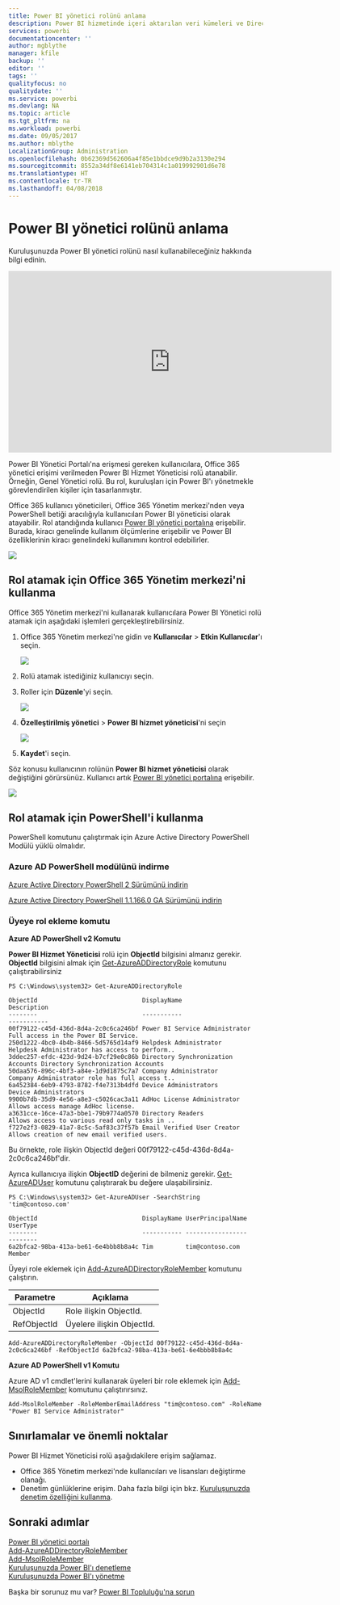 ```yaml
---
title: Power BI yönetici rolünü anlama
description: Power BI hizmetinde içeri aktarılan veri kümeleri ve DirectQuery için satır düzeyi güvenliği yapılandırma.
services: powerbi
documentationcenter: ''
author: mgblythe
manager: kfile
backup: ''
editor: ''
tags: ''
qualityfocus: no
qualitydate: ''
ms.service: powerbi
ms.devlang: NA
ms.topic: article
ms.tgt_pltfrm: na
ms.workload: powerbi
ms.date: 09/05/2017
ms.author: mblythe
LocalizationGroup: Administration
ms.openlocfilehash: 0b62369d562606a4f85e1bbdce9d9b2a3130e294
ms.sourcegitcommit: 8552a34df8e6141eb704314c1a019992901d6e78
ms.translationtype: HT
ms.contentlocale: tr-TR
ms.lasthandoff: 04/08/2018
---
```

# <a name="understanding-the-power-bi-admin-role"></a>Power BI yönetici rolünü anlama
Kuruluşunuzda Power BI yönetici rolünü nasıl kullanabileceğiniz hakkında bilgi edinin.

<iframe width="640" height="360" src="https://www.youtube.com/embed/PQRbdJgEm3k?showinfo=0" frameborder="0" allowfullscreen></iframe>

Power BI Yönetici Portalı'na erişmesi gereken kullanıcılara, Office 365 yönetici erişimi verilmeden Power BI Hizmet Yöneticisi rolü atanabilir. Örneğin, Genel Yönetici rolü. Bu rol, kuruluşları için Power BI'ı yönetmekle görevlendirilen kişiler için tasarlanmıştır.

Office 365 kullanıcı yöneticileri, Office 365 Yönetim merkezi'nden veya PowerShell betiği aracılığıyla kullanıcıları Power BI yöneticisi olarak atayabilir. Rol atandığında kullanıcı [Power BI yönetici portalına](service-admin-portal.md) erişebilir. Burada, kiracı genelinde kullanım ölçümlerine erişebilir ve Power BI özelliklerinin kiracı genelindeki kullanımını kontrol edebilirler.

![](media/service-admin-role/powerbi-admin-portal.png)

## <a name="using-the-office-365-admin-center-to-assign-a-role"></a>Rol atamak için Office 365 Yönetim merkezi'ni kullanma
Office 365 Yönetim merkezi'ni kullanarak kullanıcılara Power BI Yönetici rolü atamak için aşağıdaki işlemleri gerçekleştirebilirsiniz.

1. Office 365 Yönetim merkezi'ne gidin ve **Kullanıcılar** > **Etkin Kullanıcılar**'ı seçin.
   
    ![](media/service-admin-role/powerbi-admin-users.png)
2. Rolü atamak istediğiniz kullanıcıyı seçin.
3. Roller için **Düzenle**'yi seçin.
   
    ![](media/service-admin-role/powerbi-admin-edit-roles.png)
4. **Özelleştirilmiş yönetici** > **Power BI hizmet yöneticisi**'ni seçin
   
    ![](media/service-admin-role/powerbi-admin-role.png)
5. **Kaydet**'i seçin.

Söz konusu kullanıcının rolünün **Power BI hizmet yöneticisi** olarak değiştiğini görürsünüz. Kullanıcı artık [Power BI yönetici portalına](service-admin-portal.md) erişebilir.

![](media/service-admin-role/powerbi-admin-role-set.png)

## <a name="using-powershell-to-assign-a-role"></a>Rol atamak için PowerShell'i kullanma
PowerShell komutunu çalıştırmak için Azure Active Directory PowerShell Modülü yüklü olmalıdır.

### <a name="download-azure-ad-powershell-module"></a>Azure AD PowerShell modülünü indirme
[Azure Active Directory PowerShell 2 Sürümünü indirin](https://github.com/Azure/azure-docs-powershell-azuread/blob/master/Azure%20AD%20Cmdlets/AzureAD/index.md)

[Azure Active Directory PowerShell 1.1.166.0 GA Sürümünü indirin](http://connect.microsoft.com/site1164/Downloads/DownloadDetails.aspx?DownloadID=59185)

### <a name="command-to-add-role-to-member"></a>Üyeye rol ekleme komutu
**Azure AD PowerShell v2 Komutu**

**Power BI Hizmet Yöneticisi** rolü için **ObjectId** bilgisini almanız gerekir. **ObjectId** bilgisini almak için [Get-AzureADDirectoryRole](https://docs.microsoft.com/powershell/azuread/v2/get-azureaddirectoryrole) komutunu çalıştırabilirsiniz

```
PS C:\Windows\system32> Get-AzureADDirectoryRole

ObjectId                             DisplayName                        Description
--------                             -----------                        -----------
00f79122-c45d-436d-8d4a-2c0c6ca246bf Power BI Service Administrator     Full access in the Power BI Service.
250d1222-4bc0-4b4b-8466-5d5765d14af9 Helpdesk Administrator             Helpdesk Administrator has access to perform..
3ddec257-efdc-423d-9d24-b7cf29e0c86b Directory Synchronization Accounts Directory Synchronization Accounts
50daa576-896c-4bf3-a84e-1d9d1875c7a7 Company Administrator              Company Administrator role has full access t..
6a452384-6eb9-4793-8782-f4e7313b4dfd Device Administrators              Device Administrators
9900b7db-35d9-4e56-a8e3-c5026cac3a11 AdHoc License Administrator        Allows access manage AdHoc license.
a3631cce-16ce-47a3-bbe1-79b9774a0570 Directory Readers                  Allows access to various read only tasks in ..
f727e2f3-0829-41a7-8c5c-5af83c37f57b Email Verified User Creator        Allows creation of new email verified users.
```

Bu örnekte, role ilişkin ObjectId değeri 00f79122-c45d-436d-8d4a-2c0c6ca246bf'dir.

Ayrıca kullanıcıya ilişkin **ObjectID** değerini de bilmeniz gerekir. [Get-AzureADUser](https://docs.microsoft.com/powershell/azuread/v2/get-azureaduser) komutunu çalıştırarak bu değere ulaşabilirsiniz.

```
PS C:\Windows\system32> Get-AzureADUser -SearchString 'tim@contoso.com'

ObjectId                             DisplayName UserPrincipalName      UserType
--------                             ----------- -----------------      --------
6a2bfca2-98ba-413a-be61-6e4bbb8b8a4c Tim         tim@contoso.com        Member
```

Üyeyi role eklemek için [Add-AzureADDirectoryRoleMember](https://docs.microsoft.com/powershell/azuread/v2/add-azureaddirectoryrolemember) komutunu çalıştırın.

| Parametre | Açıklama |
| --- | --- |
| ObjectId |Role ilişkin ObjectId. |
| RefObjectId |Üyelere ilişkin ObjectId. |

```
Add-AzureADDirectoryRoleMember -ObjectId 00f79122-c45d-436d-8d4a-2c0c6ca246bf -RefObjectId 6a2bfca2-98ba-413a-be61-6e4bbb8b8a4c
```

**Azure AD PowerShell v1 Komutu**

Azure AD v1 cmdlet'lerini kullanarak üyeleri bir role eklemek için [Add-MsolRoleMember](https://docs.microsoft.com/powershell/msonline/v1/add-msolrolemember) komutunu çalıştırırsınız.

```
Add-MsolRoleMember -RoleMemberEmailAddress "tim@contoso.com" -RoleName "Power BI Service Administrator"
```

## <a name="limitations-and-considerations"></a>Sınırlamalar ve önemli noktalar
Power BI Hizmet Yöneticisi rolü aşağıdakilere erişim sağlamaz.

* Office 365 Yönetim merkezi'nde kullanıcıları ve lisansları değiştirme olanağı.
* Denetim günlüklerine erişim. Daha fazla bilgi için bkz. [Kuruluşunuzda denetim özelliğini kullanma](service-admin-auditing.md).

## <a name="next-steps"></a>Sonraki adımlar
[Power BI yönetici portalı](service-admin-portal.md)  
[Add-AzureADDirectoryRoleMember](https://docs.microsoft.com/powershell/azuread/v2/add-azureaddirectoryrolemember)  
[Add-MsolRoleMember](https://docs.microsoft.com/powershell/msonline/v1/add-msolrolemember)  
[Kuruluşunuzda Power BI'ı denetleme](service-admin-auditing.md)  
[Kuruluşunuzda Power BI'ı yönetme](service-admin-administering-power-bi-in-your-organization.md)  

Başka bir sorunuz mu var? [Power BI Topluluğu'na sorun](http://community.powerbi.com/)

